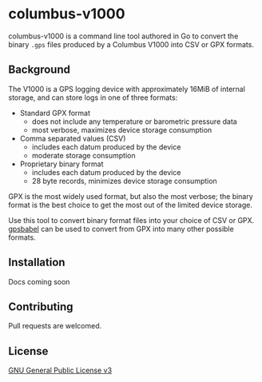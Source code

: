 # columbus-v1000

columbus-v1000 is a command line tool authored in Go to convert the binary
`.gps` files produced by a Columbus V1000 into CSV or GPX formats.

## Background

The V1000 is a GPS logging device with approximately 16MiB of internal storage,
and can store logs in one of three formats:

* Standard GPX format
  * does not include any temperature or barometric pressure data
  * most verbose, maximizes device storage consumption
* Comma separated values (CSV)
  * includes each datum produced by the device
  * moderate storage consumption
* Proprietary binary format
  * includes each datum produced by the device
  * 28 byte records, minimizes device storage consumption

GPX is the most widely used format, but also the most verbose; the binary format
is the best choice to get the most out of the limited device storage.

Use this tool to convert binary format files into your choice of CSV or GPX.
[gpsbabel][] can be used to convert from GPX into many other possible formats.

## Installation

Docs coming soon

## Contributing

Pull requests are welcomed.

## License

[GNU General Public License v3](LICENSE)

[gpsbabel]: <https://www.gpsbabel.org/>
